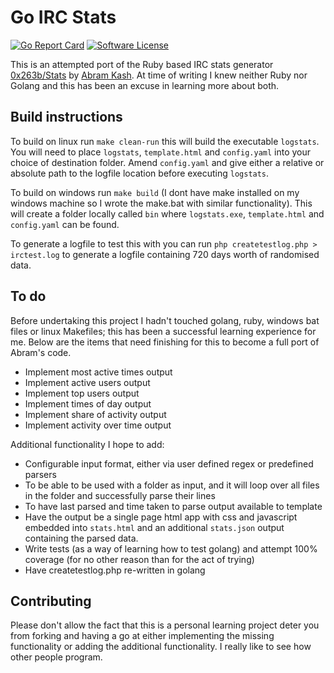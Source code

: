 # Go IRC Stats

[![Go Report Card](https://goreportcard.com/badge/github.com/carbontwelve/go-irc-stats)](https://goreportcard.com/report/github.com/carbontwelve/go-irc-stats)
[![Software License](https://img.shields.io/badge/license-MIT-brightgreen.svg?style=flat-square)](LICENSE)

This is an attempted port of the Ruby based IRC stats generator [0x263b/Stats](https://github.com/0x263b/Stats) by [Abram Kash](https://kash.im/). At time of writing I knew neither Ruby nor Golang and this has been an excuse in learning more about both.

## Build instructions

To build on linux run `make clean-run` this will build the executable `logstats`. You will need to place `logstats`, `template.html` and `config.yaml` into your choice of destination folder. Amend `config.yaml` and give either a relative or absolute path to the logfile location before executing `logstats`.

To build on windows run `make build` (I dont have make installed on my windows machine so I wrote the make.bat with similar functionality). This will create a folder locally called `bin` where `logstats.exe`, `template.html` and `config.yaml` can be found.

To generate a logfile to test this with you can run `php createtestlog.php > irctest.log` to generate a logfile containing 720 days worth of randomised data.

## To do

Before undertaking this project I hadn't touched golang, ruby, windows bat files or linux Makefiles; this has been a successful learning experience for me. Below are the items that need finishing for this to become a full port of Abram's code.

* Implement most active times output
* Implement active users output
* Implement top users output
* Implement times of day output
* Implement share of activity output
* Implement activity over time output

Additional functionality I hope to add:

* Configurable input format, either via user defined regex or predefined parsers
* To be able to be used with a folder as input, and it will loop over all files in the folder and successfully parse their lines
* To have last parsed and time taken to parse output available to template
* Have the output be a single page html app with css and javascript embedded into `stats.html` and an additional `stats.json` output containing the parsed data.
* Write tests (as a way of learning how to test golang) and attempt 100% coverage (for no other reason than for the act of trying)
* Have createtestlog.php re-written in golang

## Contributing

Please don't allow the fact that this is a personal learning project deter you from forking and having a go at either implementing the missing functionality or adding the additional functionality. I really like to see how other people program.
